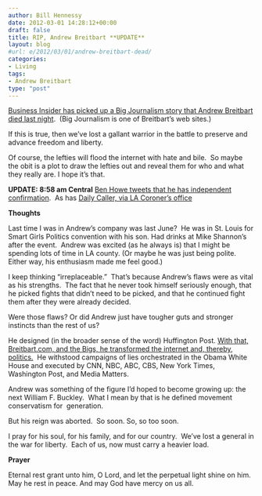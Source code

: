 ```yaml
---
author: Bill Hennessy
date: 2012-03-01 14:28:12+00:00
draft: false
title: RIP, Andrew Breitbart **UPDATE**
layout: blog
#url: e/2012/03/01/andrew-breitbart-dead/
categories:
- Living
tags:
- Andrew Breitbart
type: "post"
---
```


[Business Insider has picked up a Big Journalism story that Andrew Breitbart died last night](https://www.businessinsider.com/report-andrew-breitbart-has-died-2012-3).  (Big Journalism is one of Breitbart’s web sites.)

If this is true, then we’ve lost a gallant warrior in the battle to preserve and advance freedom and liberty.

Of course, the lefties will flood the internet with hate and bile.  So maybe the obit is a plot to draw the lefties out and reveal them for who and what they really are. I hope it’s that.

**UPDATE: 8:58 am Central** [Ben Howe tweets that he has independent confirmation](https://twitter.com/#!/Ben_Howe/statuses/175221170499629058).  As has [Daily Caller, via LA Coroner’s office](https://dailycaller.com/2012/03/01/andrew-breitbart-dead-at-43-according-to-his-website/)

**Thoughts**

Last time I was in Andrew’s company was last June?  He was in St. Louis for Smart Girls Politics convention with his son. Had drinks at Mike Shannon’s after the event.  Andrew was excited (as he always is) that I might be spending lots of time in LA county. (Or maybe he was just being polite.  Either way, his enthusiasm made me feel good.)

I keep thinking “irreplaceable.”  That’s because Andrew’s flaws were as vital as his strengths.  The fact that he never took himself seriously enough, that he picked fights that didn’t need to be picked, and that he continued fight them after they were already decided.

Were those flaws? Or did Andrew just have tougher guts and stronger instincts than the rest of us?

He designed (in the broader sense of the word) Huffington Post. [With that, Breitbart.com, and the Bigs, he transformed the internet and, thereby, politics.](https://www.breitbart.com/)  He withstood campaigns of lies orchestrated in the Obama White House and executed by CNN, NBC, ABC, CBS, New York Times, Washington Post, and Media Matters.

Andrew was something of the figure I’d hoped to become growing up: the next William F. Buckley.  What I mean by that is he defined movement conservatism for  generation.

But his reign was aborted.  So soon. So, so too soon.

I pray for his soul, for his family, and for our country.  We’ve lost a general in the war for liberty.  Each of us, now must carry a heavier load.

**Prayer**

Eternal rest grant unto him, O Lord, and let the perpetual light shine on him. May he rest in peace. And may God have mercy on us all.
